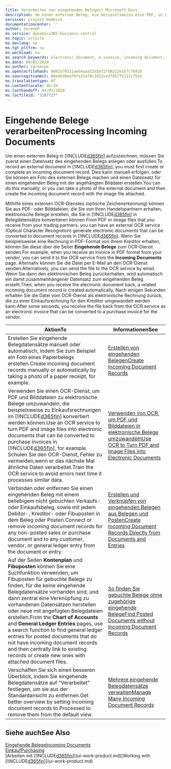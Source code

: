 ```yaml
---
title: Verarbeiten von eingehenden Belegen| Microsoft Docs
description: Um einen externen Beleg, wie beispielsweise eine PDF, in Business Central aufzuzeichnen, müssen Sie zuerst einen eingehenden Belegdatensatz erstellen oder fertig stellen.
services: project-madeira
documentationcenter: ''
author: SorenGP
ms.service: dynamics365-business-central
ms.topic: article
ms.devlang: na
ms.tgt_pltfrm: na
ms.workload: na
ms.search.keywords: electronic document, e-invoice, incoming document, OCR, ecommerce, document exchange, import invoice
ms.date: 04/01/2020
ms.author: sgroespe
ms.openlocfilehash: 0002a78331aeb4aaa52d1bf2fd0212e167c7643b
ms.sourcegitcommit: 88e4b30eaf6fa32af0c1452ce2f85ff1111c75e2
ms.translationtype: HT
ms.contentlocale: de-CH
ms.lasthandoff: 04/01/2020
ms.locfileid: "3187727"
---
```

# <a name="processing-incoming-documents"></a><span data-ttu-id="3e32c-103">Eingehende Belege verarbeiten</span><span class="sxs-lookup"><span data-stu-id="3e32c-103">Processing Incoming Documents</span></span>
<span data-ttu-id="3e32c-104">Um einen externen Beleg in [!INCLUDE[d365fin](includes/d365fin_md.md)] aufzuzeichnen, müssen Sie zuerst einen Datensatz des eingehenden Belegs anlegen oder ausfüllen.</span><span class="sxs-lookup"><span data-stu-id="3e32c-104">To record an external document in [!INCLUDE[d365fin](includes/d365fin_md.md)], you must first create or complete an incoming document record.</span></span> <span data-ttu-id="3e32c-105">Dies kann manuell erfolgen, oder Sie können ein Foto des externen Belegs machen und einen Datensatz für einen eingehenden Beleg mit der angehängten Bilddatei erstellen.</span><span class="sxs-lookup"><span data-stu-id="3e32c-105">You can do this manually, or you can take a photo of the external document and then create the incoming document record with the image file attached.</span></span>

<span data-ttu-id="3e32c-106">Mithilfe eines externen OCR-Dienstes (optische Zeichenerkennung) können Sie aus PDF- oder Bilddateien, die Sie von Ihren Handelspartnern erhalten, elektronische Belege erstellen, die Sie in [!INCLUDE[d365fin](includes/d365fin_md.md)] in Belegdatensätze konvertieren können.</span><span class="sxs-lookup"><span data-stu-id="3e32c-106">From PDF or image files that you receive from your trading partners, you can have an external OCR service (Optical Character Recognition) generate electronic documents that can be converted to document records in [!INCLUDE[d365fin](includes/d365fin_md.md)].</span></span> <span data-ttu-id="3e32c-107">Wenn Sie beispielsweise eine Rechnung in PDF-Format von Ihrem Kreditor erhalten, können Sie diese über die Seiter **Eingehende Belege** zum OCR-Dienst senden.</span><span class="sxs-lookup"><span data-stu-id="3e32c-107">For example, when you receive an invoice in PDF format from your vendor, you can send it to the OCR service from the **Incoming Documents** page.</span></span> <span data-ttu-id="3e32c-108">Alternativ können Sie die Datei per E-Mail an den OCR-Dienst senden.</span><span class="sxs-lookup"><span data-stu-id="3e32c-108">Alternatively, you can send the file to the OCR service by email.</span></span> <span data-ttu-id="3e32c-109">Wenn Sie dann den elektronischen Beleg zurückerhalten, wird automatisch ein damit zusammenhängener Datensatz zum eingehenden Beleg erstellt.</span><span class="sxs-lookup"><span data-stu-id="3e32c-109">Then, when you receive the electronic document back, a related incoming document record is created automatically.</span></span> <span data-ttu-id="3e32c-110">Nach einigen Sekunden erhalten Sie die Datei vom OCR-Dienst als elektronische Rechnung zurück, die zu einer Einkaufsrechnung für den Kreditor umgewandelt werden kann.</span><span class="sxs-lookup"><span data-stu-id="3e32c-110">After some seconds, you receive the file back from the OCR service as an electronic invoice that can be converted to a purchase invoice for the vendor.</span></span>

| <span data-ttu-id="3e32c-111">Aktion</span><span class="sxs-lookup"><span data-stu-id="3e32c-111">To</span></span> | <span data-ttu-id="3e32c-112">Informationen</span><span class="sxs-lookup"><span data-stu-id="3e32c-112">See</span></span> |
| --- | --- |
| <span data-ttu-id="3e32c-113">Erstellen Sie eingehende Belegdatensätze manuell oder automatisch, indem Sie zum Beispiel ein Foto eines Papierbelegs erstellen.</span><span class="sxs-lookup"><span data-stu-id="3e32c-113">Create incoming document records manually or automatically by taking a photo of a paper receipt, for example.</span></span> |[<span data-ttu-id="3e32c-114">Erstellen von eingehenden Belegen</span><span class="sxs-lookup"><span data-stu-id="3e32c-114">Create Incoming Document Records</span></span>](across-how-create-income-document-records.md) |
| <span data-ttu-id="3e32c-115">Verwenden Sie einen OCR-Dienst, um PDF und Bilddateien zu elektronische Belege umzuwandeln, die beispielsweise zu Einkaufsrechnungen im [!INCLUDE[d365fin](includes/d365fin_md.md)] konvertiert werden können.</span><span class="sxs-lookup"><span data-stu-id="3e32c-115">Use an OCR service to turn PDF and image files into electronic documents that can be converted to purchase invoices in [!INCLUDE[d365fin](includes/d365fin_md.md)], for example.</span></span> <span data-ttu-id="3e32c-116">Schulen Sie den OCR-Dienst, Fehler zu vermeiden,wenn er das nächste Mal ähnliche Daten verarbeitet.</span><span class="sxs-lookup"><span data-stu-id="3e32c-116">Train the OCR service to avoid errors next time it processes similar data.</span></span> |[<span data-ttu-id="3e32c-117">Verwenden von OCR, um PDF und Bilddateien in elektronische Belege umzuwandeln</span><span class="sxs-lookup"><span data-stu-id="3e32c-117">Use OCR to Turn PDF and Image Files into Electronic Documents</span></span>](across-how-use-ocr-pdf-images-files.md) |
| <span data-ttu-id="3e32c-118">Verbinden oder entfernen Sie einen eingehenden Beleg mit einem beliebigem nicht gebuchten Verkaufs- oder Einkaufsbeleg, sowie mit jedem Debitor-, Kreditor- oder Fibuposten in dem Beleg oder Posten.</span><span class="sxs-lookup"><span data-stu-id="3e32c-118">Connect or remove incoming document records for any non-posted sales or purchase document and to any customer, vendor, or general ledger entry from the document or entry.</span></span> |[<span data-ttu-id="3e32c-119">Erstellen und Verknüpfen von eingehenden Belegen aus Belegen und Posten</span><span class="sxs-lookup"><span data-stu-id="3e32c-119">Create Incoming Document Records Directly from Documents and Entries</span></span>](across-how-connect-disconnect-income-document-records.md) |
| <span data-ttu-id="3e32c-120">Auf der Seiten **Kontenplan** und **Fibuposten** können Sie eine Suchfunktion verwenden, um Fibuposten für gebuchte Belege zu finden, für die keine eingehende Belegdatensätze vorhanden sind, und dann zentral eine Verknüpfung zu vorhandenen Datensätzen herstellen oder neue mit angefügten Belegdateien erstellen.</span><span class="sxs-lookup"><span data-stu-id="3e32c-120">From the **Chart of Accounts** and **General Ledger Entries** pages, use a search function to find general ledger entries for posted documents that do not have incoming document records and then centrally link to existing records or create new ones with attached document files.</span></span> |[<span data-ttu-id="3e32c-121">So finden Sie gebuchte Belege ohne zugehörige eingehende Belege</span><span class="sxs-lookup"><span data-stu-id="3e32c-121">Find Posted Documents without Incoming Document Records</span></span>](across-how-find-posted-documents-without-income-document-records.md) |
| <span data-ttu-id="3e32c-122">Verschaffen Sie sich einen besseren Überblick, indem Sie eingehende Belegdatensätze auf "Verarbeitet" festlegen, um sie aus der Standardansicht zu entfernen.</span><span class="sxs-lookup"><span data-stu-id="3e32c-122">Get better overview by setting incoming document records to Processed to remove them from the default view.</span></span> |[<span data-ttu-id="3e32c-123">Mehrere eingehende Belegdatensätze verwalten</span><span class="sxs-lookup"><span data-stu-id="3e32c-123">Manage Many Incoming Document Records</span></span>](across-how-manage-many-income-document-records.md) |

## <a name="see-also"></a><span data-ttu-id="3e32c-124">Siehe auch</span><span class="sxs-lookup"><span data-stu-id="3e32c-124">See Also</span></span>
[<span data-ttu-id="3e32c-125">Eingehende Belege</span><span class="sxs-lookup"><span data-stu-id="3e32c-125">Incoming Documents</span></span>](across-income-documents.md)  
[<span data-ttu-id="3e32c-126">Einkauf</span><span class="sxs-lookup"><span data-stu-id="3e32c-126">Purchasing</span></span>](purchasing-manage-purchasing.md)  
<span data-ttu-id="3e32c-127">[Arbeiten mit [!INCLUDE[d365fin](includes/d365fin_md.md)]](ui-work-product.md)</span><span class="sxs-lookup"><span data-stu-id="3e32c-127">[Working with [!INCLUDE[d365fin](includes/d365fin_md.md)]](ui-work-product.md)</span></span>
